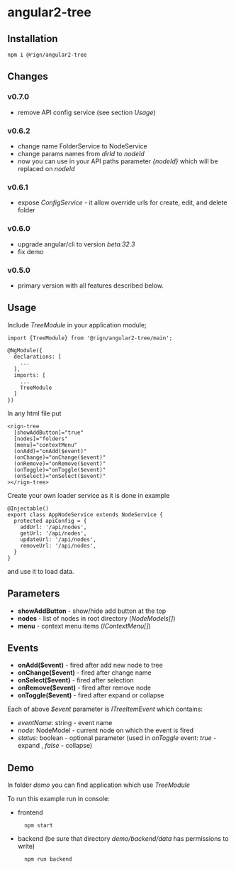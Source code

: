 # angular2-tree

## Installation

    npm i @rign/angular2-tree
    
## Changes

### v0.7.0

* remove API config service (see section _Usage_)

### v0.6.2

* change name FolderService to NodeService
* change params names from _dirId_ to _nodeId_
* now you can use in your API paths parameter _{nodeId}_ which will be replaced on _nodeId_

### v0.6.1

* expose _ConfigService_ - it allow override urls for create, edit, and delete folder

### v0.6.0

* upgrade angular/cli to version _beta.32.3_
* fix demo

### v0.5.0

* primary version with all features described below.

## Usage
    
Include _TreeModule_ in your application module;

    import {TreeModule} from '@rign/angular2-tree/main';
    
    @NgModule({
      declarations: [
        ...
      ],
      imports: [
        ...
        TreeModule
      ]
    })
    
In any html file put 

    <rign-tree
      [showAddButton]="true"
      [nodes]="folders"
      [menu]="contextMenu"
      (onAdd)="onAdd($event)"
      (onChange)="onChange($event)"
      (onRemove)="onRemove($event)"
      (onToggle)="onToggle($event)"
      (onSelect)="onSelect($event)"
    ></rign-tree>
    
Create your own loader service as it is done in example        

    @Injectable()
    export class AppNodeService extends NodeService {
      protected apiConfig = {
        addUrl: '/api/nodes',
        getUrl: '/api/nodes',
        updateUrl: '/api/nodes',
        removeUrl: '/api/nodes',
      }
    }

and use it to load data.
    
## Parameters

* __showAddButton__ - show/hide add button at the top
* __nodes__ - list of nodes in root directory (_NodeModels[]_)
* __menu__ - context menu items (_IContextMenu[]_)

## Events

* __onAdd($event)__ - fired after add new node to tree
* __onChange($event)__ - fired after change name
* __onSelect($event)__ - fired after selection
* __onRemove($event)__ - fired after remove node
* __onToggle($event)__ - fired after expand or collapse

Each of above _$event_ parameter is _ITreeItemEvent_ which contains:

* _eventName_: string - event name
* _node_: NodeModel - current node on which the event is fired
* _status_: boolean - optional parameter (used in _onToggle_ event: _true_ - expand , _false_ - collapse)
    
## Demo

In folder _demo_ you can find application which use _TreeModule_

To run this example run in console:
    
* frontend
    
        npm start
        
* backend (be sure that directory _demo/backend/data_ has permissions to write)

        npm run backend
